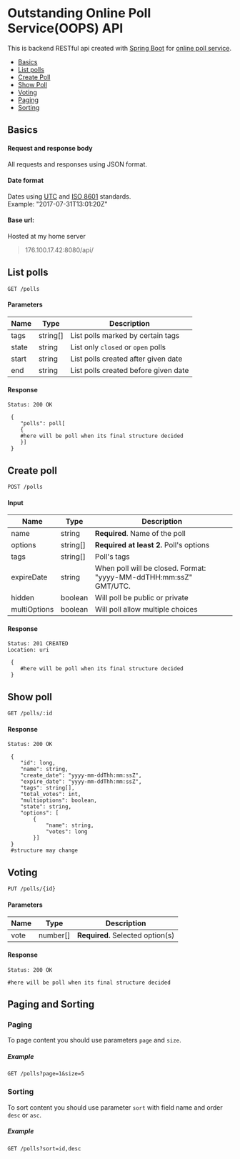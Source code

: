 # Outstanding Online Poll Service(OOPS) API
This is backend RESTful api created with [Spring Boot](https://projects.spring.io/spring-boot/) 
for [online poll service](http://176.100.17.42/oops). 

* [Basics](#basics)
* [List polls](#list-polls)
* [Create Poll](#create-poll)
* [Show Poll](#show-poll)
* [Voting](#voting)
* [Paging](#paging)
* [Sorting](#sorting)

## Basics
#### Request and response body
All requests and responses using JSON format.
#### Date format
Dates using [UTC](https://en.wikipedia.org/wiki/Coordinated_Universal_Time) 
and [ISO 8601](https://en.wikipedia.org/wiki/ISO_8601) standards.  
Example: "2017-07-31T13:01:20Z" 

#### Base url:
Hosted at my home server
>176.100.17.42:8080/api/

## List polls
`GET /polls`
#### Parameters
|Name|Type|Description|
|----|----|-----------|
|tags|string[]|List polls marked by certain tags|
|state|string|List only `closed` or `open` polls|
|start|string|List polls created after given date|
|end|string|List polls created before given date|

#### Response
~~~
Status: 200 OK
~~~
~~~
 {
 	"polls": poll[
 	{
 	#here will be poll when its final structure decided
 	}]
 }
~~~
## Create poll
`POST /polls`
#### Input
|Name|Type|Description|
|----|----|-----------|
|name|string|**Required**. Name of the poll|
|options|string[]|**Required at least 2.** Poll's options|
|tags|string[]|Poll's tags
|expireDate|string|When poll will be closed. Format: "yyyy-MM-ddTHH:mm:ssZ" GMT/UTC.
|hidden|boolean|Will poll be public or private
|multiOptions|boolean| Will poll allow multiple choices
#### Response
~~~
Status: 201 CREATED
Location: uri
~~~
~~~
 {
 	#here will be poll when its final structure decided
 }
~~~

## Show poll
`GET /polls/:id`
#### Response
~~~
Status: 200 OK
~~~
~~~
 {
 	"id": long,
 	"name": string,
 	"create_date": "yyyy-mm-ddThh:mm:ssZ",
 	"expire_date": "yyyy-mm-ddThh:mm:ssZ",
 	"tags": string[],
 	"total_votes": int,
 	"multioptions": boolean,
 	"state": string,
 	"options": [
 		{
 			"name": string,
 			"votes": long
 		}]
 }
 #structure may change
~~~

## Voting
`PUT /polls/{id}`
#### Parameters
|Name|Type|Description|
|----|----|-----------|
|vote|number[]|**Required.** Selected option(s)|

#### Response
~~~
Status: 200 OK
~~~
~~~
#here will be poll when its final structure decided
~~~
## Paging and Sorting
### Paging
To page content you should use parameters `page` and `size`.
##### Example
`GET /polls?page=1&size=5`
### Sorting
To sort content you should use parameter `sort` with field name and order `desc` or `asc`.
##### Example 
`GET /polls?sort=id,desc`
